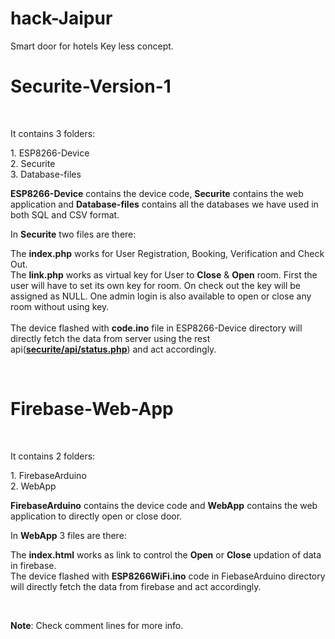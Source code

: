 # hack-Jaipur
Smart door for hotels Key less concept.
<h1>Securite-Version-1</h1><br>
<p>It contains 3 folders: <br><p>1. ESP8266-Device<br>2. Securite<br>3. Database-files</p></p>
<p><b>ESP8266-Device</b> contains the device code, <b>Securite</b> contains the web application and <b>Database-files</b> contains all the databases we have used in both SQL and CSV format.</p>
<p>In <b>Securite</b> two files are there:<br>
  <p>The <b>index.php</b> works for User Registration, Booking, Verification and Check Out.<br>
  The <b>link.php</b> works as virtual key for User to <b>Close</b> & <b>Open</b> room. First the user will have to set its own key for room. On check out the key will be assigned as NULL. One admin login is also available to open or close any room without using key.<br><br>
The device flashed with <b>code.ino</b> file in ESP8266-Device directory will directly fetch the data from server using the rest api(<b><u>securite/api/status.php</u></b>) and act accordingly.
</p>
  <br>
  
  <h1>Firebase-Web-App</h1><br>
<p>It contains 2 folders: <br><p>1. FirebaseArduino<br>2. WebApp</p></p>
<p><b>FirebaseArduino</b> contains the device code and <b>WebApp</b> contains the web application to directly open or close door.</p>
<p>In <b>WebApp</b> 3 files are there:<br>
<p>The <b>index.html</b> works as link to control the <b>Open</b> or <b>Close</b> updation of data in firebase.<br>
The device flashed with <b>ESP8266WiFi.ino</b> code in FiebaseArduino directory will directly fetch the data from firebase and act accordingly.
</p>
  <br>
  <p><b>Note</b>: Check comment lines for more info.</p>
